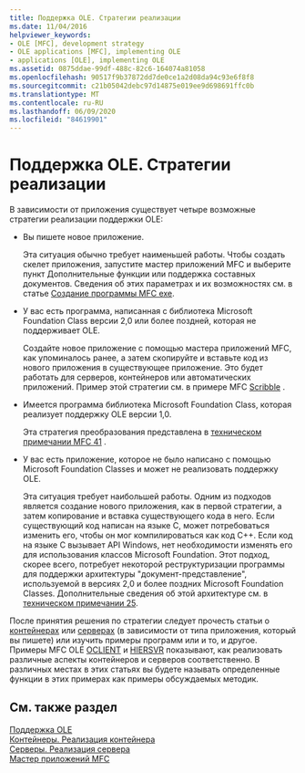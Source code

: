```yaml
---
title: Поддержка OLE. Стратегии реализации
ms.date: 11/04/2016
helpviewer_keywords:
- OLE [MFC], development strategy
- OLE applications [MFC], implementing OLE
- applications [OLE], implementing OLE
ms.assetid: 0875ddae-99df-488c-82c6-164074a81058
ms.openlocfilehash: 90517f9b37872dd7de0ce1a2d08da94c93e6f8f8
ms.sourcegitcommit: c21b05042debc97d14875e019ee9d698691ffc0b
ms.translationtype: MT
ms.contentlocale: ru-RU
ms.lasthandoff: 06/09/2020
ms.locfileid: "84619901"
---
```

# <a name="ole-background-implementation-strategies"></a>Поддержка OLE. Стратегии реализации

В зависимости от приложения существует четыре возможные стратегии реализации поддержки OLE:

- Вы пишете новое приложение.

   Эта ситуация обычно требует наименьшей работы. Чтобы создать скелет приложения, запустите мастер приложений MFC и выберите пункт Дополнительные функции или поддержка составных документов. Сведения об этих параметрах и их возможностях см. в статье [Создание программы MFC exe](reference/mfc-application-wizard.md).

- У вас есть программа, написанная с библиотека Microsoft Foundation Class версии 2,0 или более поздней, которая не поддерживает OLE.

   Создайте новое приложение с помощью мастера приложений MFC, как упоминалось ранее, а затем скопируйте и вставьте код из нового приложения в существующее приложение. Это будет работать для серверов, контейнеров или автоматических приложений. Пример этой стратегии см. в примере MFC [Scribble](../overview/visual-cpp-samples.md) .

- Имеется программа библиотека Microsoft Foundation Class, которая реализует поддержку OLE версии 1,0.

   Эта стратегия преобразования представлена в [техническом примечании MFC 41](tn041-mfc-ole1-migration-to-mfc-ole-2.md) .

- У вас есть приложение, которое не было написано с помощью Microsoft Foundation Classes и может не реализовать поддержку OLE.

   Эта ситуация требует наибольшей работы. Одним из подходов является создание нового приложения, как в первой стратегии, а затем копирование и вставка существующего кода в него. Если существующий код написан на языке C, может потребоваться изменить его, чтобы он мог компилироваться как код C++. Если код на языке C вызывает API Windows, нет необходимости изменять его для использования классов Microsoft Foundation. Этот подход, скорее всего, потребует некоторой реструктуризации программы для поддержки архитектуры "документ-представление", используемой в версиях 2,0 и более поздних Microsoft Foundation Classes. Дополнительные сведения об этой архитектуре см. в [техническом примечании 25](tn025-document-view-and-frame-creation.md).

После принятия решения по стратегии следует прочесть статьи о [контейнерах](containers.md) или [серверах](servers.md) (в зависимости от типа приложения, который вы пишете) или изучить примеры программ или и то, и другое. Примеры MFC OLE [OCLIENT](../overview/visual-cpp-samples.md) и [HIERSVR](../overview/visual-cpp-samples.md) показывают, как реализовать различные аспекты контейнеров и серверов соответственно. В различных местах в этих статьях вы будете называть определенные функции в этих примерах как примеры обсуждаемых методик.

## <a name="see-also"></a>См. также раздел

[Поддержка OLE](ole-background.md)<br/>
[Контейнеры. Реализация контейнера](containers-implementing-a-container.md)<br/>
[Серверы. Реализация сервера](servers-implementing-a-server.md)<br/>
[Мастер приложений MFC](reference/mfc-application-wizard.md)
